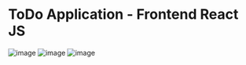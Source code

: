 # ToDo Application - Frontend React JS

![image](https://github.com/anmolkumarshah/ToDo-Application-Frontend/assets/52107296/b894978f-1f03-48b9-9a64-bf1074ee1b31)
![image](https://github.com/anmolkumarshah/ToDo-Application-Frontend/assets/52107296/b9b0168d-c149-43ff-a000-f051e00383af)
![image](https://github.com/anmolkumarshah/ToDo-Application-Frontend/assets/52107296/dde14be8-b6f5-4aa4-a224-e6020891dce5)


